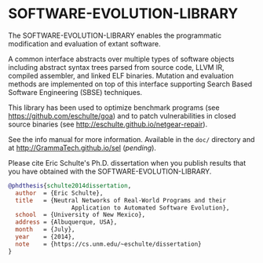 # SOFTWARE-EVOLUTION-LIBRARY

The SOFTWARE-EVOLUTION-LIBRARY enables the programmatic modification
and evaluation of extant software.

A common interface abstracts over multiple types of software objects
including abstract syntax trees parsed from source code, LLVM IR,
compiled assembler, and linked ELF binaries.  Mutation and evaluation
methods are implemented on top of this interface supporting Search
Based Software Engineering (SBSE) techniques.

This library has been used to optimize benchmark programs (see
https://github.com/eschulte/goa) and to patch vulnerabilities in
closed source binaries (see http://eschulte.github.io/netgear-repair).

See the info manual for more information.  Available in the `doc/`
directory and at http://GrammaTech.github.io/sel (*pending*).

Please cite Eric Schulte's Ph.D. dissertation when you publish results
that you have obtained with the SOFTWARE-EVOLUTION-LIBRARY.

```bibtex
@phdthesis{schulte2014dissertation,
  author  = {Eric Schulte},
  title   = {Neutral Networks of Real-World Programs and their
                  Application to Automated Software Evolution},
  school  = {University of New Mexico},
  address = {Albuquerque, USA},
  month   = {July},
  year    = {2014},
  note    = {https://cs.unm.edu/~eschulte/dissertation}
}
```
